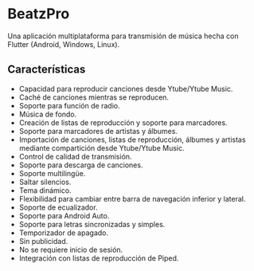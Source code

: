# BeatzPro
Una aplicación multiplataforma para transmisión de música hecha con Flutter (Android, Windows, Linux).

## Características
* Capacidad para reproducir canciones desde Ytube/Ytube Music.
* Caché de canciones mientras se reproducen.
* Soporte para función de radio.
* Música de fondo.
* Creación de listas de reproducción y soporte para marcadores.
* Soporte para marcadores de artistas y álbumes.
* Importación de canciones, listas de reproducción, álbumes y artistas mediante compartición desde Ytube/Ytube Music.
* Control de calidad de transmisión.
* Soporte para descarga de canciones.
* Soporte multilingüe.
* Saltar silencios.
* Tema dinámico.
* Flexibilidad para cambiar entre barra de navegación inferior y lateral.
* Soporte de ecualizador.
* Soporte para Android Auto.
* Soporte para letras sincronizadas y simples.
* Temporizador de apagado.
* Sin publicidad.
* No se requiere inicio de sesión.
* Integración con listas de reproducción de Piped.

